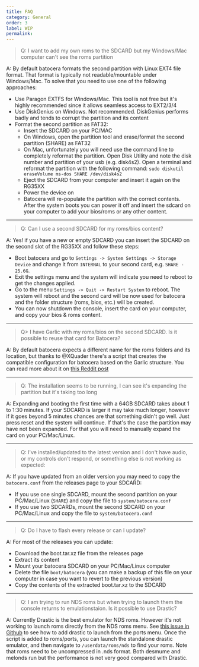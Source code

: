 ```yaml
---
title: FAQ
category: General
order: 3
label: WIP
permalink: 
---
```


> Q: I want to add my own roms to the SDCARD but my Windows/Mac computer can't see the roms partition

A: By default batocera formats the second partition with Linux EXT4 file format. That format is typically
not readable/mountable under Windows/Mac. To solve that you need to use one of the following approaches:
 * Use Paragon EXTFS for Windows/Mac. This tool is not free but it's highly recommended since it allows seamless 
 access to EXT2/3/4
 * Use DiskGenius on Windows. Not recommended. DiskGenius performs badly and tends to corrupt the partition and its content
 * Format the second partition as FAT32:
   * Insert the SDCARD on your PC/MAC
   * On Windows, open the partition tool and erase/format the second partition (SHARE) as FAT32
   * On Mac, unfortunately you will need use the command line to completely reformat the partition. Open Disk Utility and note the 
   disk number and partition of your usb (e.g. disk4s2). Open a terminal and reformat the partition with the following command:
   ```sudo diskutil eraseVolume ms-dos SHARE /dev/disk4s2```
   * Eject the SDCARD from your computer and insert it again on the RG35XX
   * Power the device on
   * Batocera will re-populate the partition with the correct contents. After the system boots you can power it off and insert the sdcard
   on your computer to add your bios/roms or any other content.

---

> Q: Can I use a second SDCARD for my roms/bios content?

A: Yes! if you have a new or empty SDCARD you can insert the SDCARD on the second slot of the RG35XX and follow these steps:
  * Boot batocera and go to ``Settings -> System Settings -> Storage Device`` and change it from ``INTERNAL`` to your second card, e.g. ``SHARE - 25.6G``. 
  * Exit the settings menu and the system will indicate you need to reboot to get the changes applied. 
  * Go to the menu ``Settings -> Quit -> Restart System`` to reboot. The system will reboot and the second card will be now used for batocera and the folder structure (roms, bios, etc.) will be created. 
  * You can now shutdown the console, insert the card on your computer, and copy your bios & roms content.

---

> Q> I have Garlic with my roms/bios on the second SDCARD. Is it possible to reuse that card for Batocera?

A: By default batocera expects a different name for the roms folders and its location, but thanks to @XQuader there's a script that creates the compatible configuration for batocera based on the Garlic structure. You can read more about it on [this Reddit post](https://www.reddit.com/r/RG35XX/comments/12zxs8t/how_to_get_garlicos_roms_folders_working_in/)

---

> Q: The installation seems to be running, I can see it's expanding the partition but it's taking too long

A: Expanding and booting the first time with a 64GB SDCARD takes about 1 to 1:30 minutes. If your SDCARD is larger it may take much longer, however if it goes beyond 5 minutes chances are that something didn't go well. Just press reset and the system will continue. If that's the case the partition may have not been expanded. For that you will need to manually expand the card on your PC/Mac/Linux.

---

> Q: I've installed/updated to the latest version and I don't have audio, or my controls don't respond, or something else is not working as expected:

A: If you have updated from an older version you may need to copy the ``batocera.conf`` from the releases page to your SDCARD:
  * If you use one single SDCARD, mount the second partition on your PC/Mac/Linux (``SHARE``) and copy the file to ``system/batocera.conf``
  * If you use two SDCARDs, mount the second SDCARD on your PC/Mac/Linux and copy the file to ``system/batocera.conf``

---

> Q: Do I have to flash every release or can I update?

A: For most of the releases you can update:
  * Download the boot.tar.xz file from the releases page
  * Extract its content
  * Mount your batocera SDCARD on your PC/Mac/Linux computer
  * Delete the file ``boot/batocera`` (you can make a backup of this file on your computer in case you want to revert to the previous version)
  * Copy the contents of the extracted boot.tar.xz to the SDCARD

---

> Q: I am trying to run NDS roms but when trying to launch them the console returns to emulationstaion. Is it possible to use Drastic?

A: Currently Drastic is the best emulator for NDS roms. However it's not working to launch roms directly from the NDS roms menu. See [this issue in Github](https://github.com/rg35xx-cfw/rg35xx-cfw.github.io/issues/25#issuecomment-1526845570) to see how to add drastic to launch from the ports menu. Once the script is added to roms/ports, you can launch the standalone drastic emulator, and then navigate to ``/userdata/roms/nds`` to find your roms. Note that roms need to be uncompressed in .nds format.
Both desmume and melonds run but the performance is not very good compared with Drastic.

